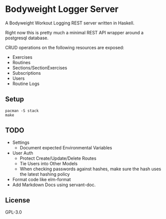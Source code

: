 # Bodyweight Logger Server

A Bodyweight Workout Logging REST server written in Haskell.

Right now this is pretty much a minimal REST API wrapper around a postgresql
database.

CRUD operations on the following resources are exposed:

* Exercises
* Routines
* Sections/SectionExercises
* Subscriptions
* Users
* Routine Logs

## Setup

```
pacman -S stack
make
```

## TODO

* Settings
    * Document expected Environmental Variables
* User Auth
    * Protect Create/Update/Delete Routes
    * Tie Users into Other Models
    * When checking passwords against hashes, make sure the hash uses the latest hashing policy
* Format code like elm-format
* Add Markdown Docs using servant-doc.

## License

GPL-3.0
